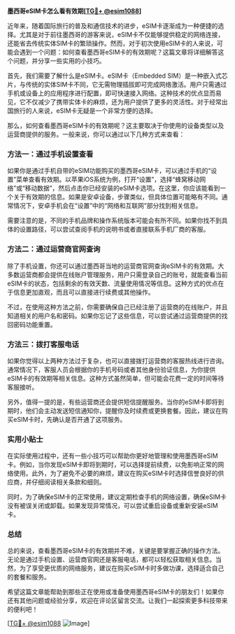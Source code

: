 **墨西哥eSIM卡怎么看有效期[[TG💪+ @esim1088](https://t.me/s/esim1088)]**

近年来，随着国际旅行的普及和通信技术的进步，eSIM卡逐渐成为一种便捷的选择。尤其是对于前往墨西哥的游客来说，eSIM卡不仅能够提供稳定的网络连接，还能省去传统实体SIM卡的繁琐操作。然而，对于初次使用eSIM卡的人来说，可能会遇到一个问题：如何查看墨西哥eSIM卡的有效期呢？这篇文章将详细解答这个问题，并分享一些实用的小技巧。

首先，我们需要了解什么是eSIM卡。eSIM卡（Embedded SIM）是一种嵌入式芯片，与传统的实体SIM卡不同，它无需物理插拔即可完成网络激活。用户只需通过手机或设备上的应用程序进行配置，即可快速接入网络。这种技术的优点显而易见，它不仅减少了携带实体卡的麻烦，还为用户提供了更多的灵活性。对于经常出国旅行的人来说，eSIM卡无疑是一个非常方便的选择。

那么，如何查看墨西哥eSIM卡的有效期呢？这主要取决于你使用的设备类型以及运营商提供的服务。一般来说，你可以通过以下几种方式来查看：

### 方法一：通过手机设置查看

如果你是通过手机自带的eSIM功能购买的墨西哥eSIM卡，可以通过手机的“设置”菜单查看有效期。以苹果iOS系统为例，打开“设置”，选择“蜂窝移动网络”或“移动数据”，然后点击你已经安装的eSIM卡选项。在这里，你应该能看到一个关于有效期的信息。如果是安卓设备，步骤类似，但具体位置可能略有不同。通常情况下，安卓手机会在“设置”中的“网络和互联网”部分找到相关信息。

需要注意的是，不同的手机品牌和操作系统版本可能会有所不同。如果你找不到具体的设置路径，可以尝试查阅手机的说明书或者直接联系手机厂商的客服。

### 方法二：通过运营商官网查询

除了手机设置，你还可以通过墨西哥当地的运营商官网查询eSIM卡的有效期。大多数运营商都会提供在线账户管理服务，用户只需登录自己的账号，就能查看当前eSIM卡的状态，包括剩余的有效天数、流量使用情况等信息。这种方式的优点在于信息更加直观，而且可以直接进行续费或其他操作。

不过，在使用这种方法之前，你需要确保自己已经注册了运营商的在线账户，并且知道相关的用户名和密码。如果你忘记了这些信息，可以尝试通过运营商提供的找回密码功能重置。

### 方法三：拨打客服电话

如果你觉得以上两种方法过于复杂，也可以直接拨打运营商的客服热线进行咨询。通常情况下，客服人员会根据你的手机号码或者其他身份验证信息，为你提供eSIM卡的有效期等相关信息。这种方式虽然简单，但可能会花费一定的时间等待客服接听。

另外，值得一提的是，有些运营商还会提供短信提醒服务。当你的eSIM卡即将到期时，他们会主动发送短信通知你，提醒你及时续费或更换套餐。因此，建议在购买eSIM卡时，先确认是否开通了这项服务。

### 实用小贴士

在实际使用过程中，还有一些小技巧可以帮助你更好地管理和使用墨西哥eSIM卡。例如，当你发现eSIM卡即将到期时，可以选择提前续费，以免影响正常的网络使用。此外，为了避免不必要的麻烦，建议在购买eSIM卡时选择信誉良好的供应商，并仔细阅读相关条款和细则。

同时，为了确保eSIM卡的正常使用，建议定期检查手机的网络设置，确保eSIM卡没有被误关闭或卸载。如果发现异常情况，可以尝试重启设备或重新安装eSIM卡。

### 总结

总的来说，查看墨西哥eSIM卡的有效期并不难，关键是要掌握正确的操作方法。无论是通过手机设置、运营商官网还是客服电话，都可以轻松获取相关信息。当然，为了享受更优质的网络服务，建议在购买eSIM卡时多做功课，选择适合自己的套餐和服务。

希望这篇文章能帮助到那些正在使用或准备使用墨西哥eSIM卡的朋友们！如果你还有其他问题或经验分享，欢迎在评论区留言交流。让我们一起探索更多科技带来的便利吧！

[[TG💪+ @esim1088](https://t.me/s/esim1088) ![Image](https://i.postimg.cc/4NQfJmqS/Snipaste-2025-05-13-00-14-12.png)]